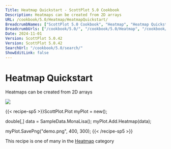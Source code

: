 ```yaml
---
Title: Heatmap Quickstart - ScottPlot 5.0 Cookbook
Description: Heatmaps can be created from 2D arrays
URL: /cookbook/5.0/Heatmap/HeatmapQuickstart/
BreadcrumbNames: ["ScottPlot 5.0 Cookbook", "Heatmap", "Heatmap Quickstart"]
BreadcrumbUrls: ["/cookbook/5.0/", "/cookbook/5.0/Heatmap", "/cookbook/5.0/Heatmap/HeatmapQuickstart"]
Date: 2024-11-01
Version: ScottPlot 5.0.42
Version: ScottPlot 5.0.42
SearchUrl: "/cookbook/5.0/search/"
ShowEditLink: false
---
```



<div class='d-flex align-items-center mt-5'>
<h1 class='me-2 text-dark my-0 border-0'>Heatmap Quickstart</h1>
</div>

Heatmaps can be created from 2D arrays

[![](/cookbook/5.0/images/HeatmapQuickstart.png?241101192719)](/cookbook/5.0/images/HeatmapQuickstart.png?241101192719)

{{< recipe-sp5 >}}ScottPlot.Plot myPlot = new();

double[,] data = SampleData.MonaLisa();
myPlot.Add.Heatmap(data);

myPlot.SavePng("demo.png", 400, 300);
{{< /recipe-sp5 >}}

<div class='my-5 text-center'>This recipe is one of many in the <a href='/cookbook/5.0/Heatmap'>Heatmap</a> category</div>


